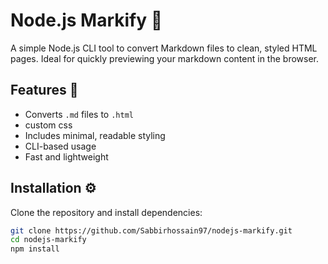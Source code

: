 # Node.js Markify 📝

A simple Node.js CLI tool to convert Markdown files to clean, styled HTML pages. Ideal for quickly previewing your markdown content in the browser.

## Features 🚀

- Converts `.md` files to `.html`
- custom css 
- Includes minimal, readable styling
- CLI-based usage
- Fast and lightweight

## Installation ⚙️

Clone the repository and install dependencies:

```bash
git clone https://github.com/Sabbirhossain97/nodejs-markify.git
cd nodejs-markify
npm install
